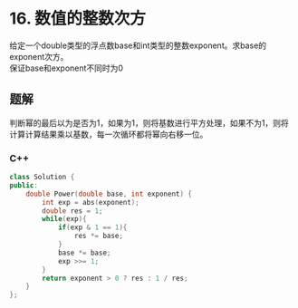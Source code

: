 # 16. 数值的整数次方

给定一个double类型的浮点数base和int类型的整数exponent。求base的exponent次方。  
保证base和exponent不同时为0

## 题解

判断幂的最后以为是否为1，如果为1，则将基数进行平方处理，如果不为1，则将计算计算结果乘以基数，每一次循环都将幂向右移一位。

### C++

```cpp
class Solution {
public:
    double Power(double base, int exponent) {
        int exp = abs(exponent);
        double res = 1;
        while(exp){
            if(exp & 1 == 1){
                res *= base;
            }
            base *= base;
            exp >>= 1;
        }
        return exponent > 0 ? res : 1 / res;
    }
};
```
